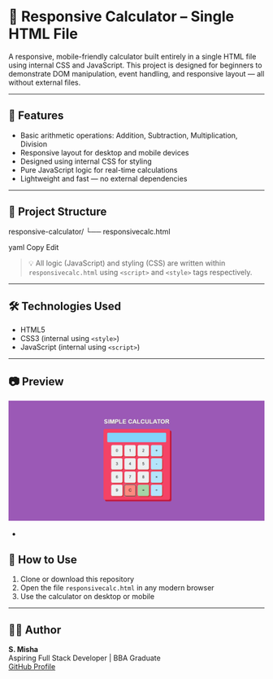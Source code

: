 # 🧮 Responsive Calculator – Single HTML File

A responsive, mobile-friendly calculator built entirely in a single HTML file using internal CSS and JavaScript. This project is designed for beginners to demonstrate DOM manipulation, event handling, and responsive layout — all without external files.

---

## 🚀 Features

- Basic arithmetic operations: Addition, Subtraction, Multiplication, Division
- Responsive layout for desktop and mobile devices
- Designed using internal CSS for styling
- Pure JavaScript logic for real-time calculations
- Lightweight and fast — no external dependencies

---

## 📁 Project Structure

responsive-calculator/
└── responsivecalc.html

yaml
Copy
Edit

> 💡 All logic (JavaScript) and styling (CSS) are written within `responsivecalc.html` using `<script>` and `<style>` tags respectively.

---

## 🛠 Technologies Used

- HTML5
- CSS3 (internal using `<style>`)
- JavaScript (internal using `<script>`)

---

## 📷 Preview

![Calculator Screenshot](calculator-preview.png)

-

## 📌 How to Use

1. Clone or download this repository
2. Open the file `responsivecalc.html` in any modern browser
3. Use the calculator on desktop or mobile

---

## 👩‍💻 Author

**S. Misha**  
Aspiring Full Stack Developer | BBA Graduate  
[GitHub Profile](https://github.com/Mi-Isha16)
